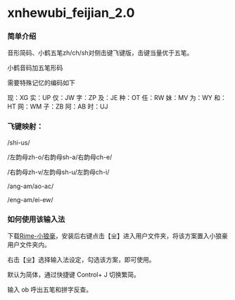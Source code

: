 # xnhewubi_feijian_2.0

### 简单介绍

音形简码、小鹤五笔zh/ch/sh对侧击键飞键版，击键当量优于五笔。

小鹤音码加五笔形码

需要特殊记忆的编码如下

现：XG 实：UP 仅：JW 字：ZP 及：JE 种：OT 任：RW 妹：MV 为：WY 和：HT 网：WM 子：ZB 阿：AB 时：UJ

### 飞键映射：

/shi-us/

/左韵母zh-o/右韵母sh-a/右韵母ch-e/

/右韵母zh-v/左韵母sh-u/左韵母ch-i/

/ang-am/ao-ac/

/eng-am/ei-ew/

### 如何使用该输入法

下载[Rime-小狼毫](https://github.com/rime/squirrel/releases)，安装后右键点击【ㄓ】进入用户文件夹，将该方案置入小狼豪用户文件夹内。

右击【ㄓ】选择输入法设定，勾选该方案，即可使用。

默认为简体，通过快捷键 Control+ J 切换繁简。

输入 ob 呼出五笔和拼字反查。

